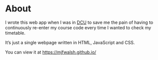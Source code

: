 # About

I wrote this web app when I was in [DCU](https://www.dcu.ie/) to save me the
pain of having to continuously re-enter my course code every time I wanted to
check my timetable.

It’s just a single webpage written in HTML, JavaScript and CSS.

You can view it at https://mjfwalsh.github.io/
